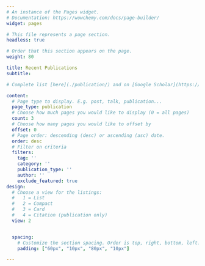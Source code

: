 ```yaml
---
# An instance of the Pages widget.
# Documentation: https://wowchemy.com/docs/page-builder/
widget: pages

# This file represents a page section.
headless: true

# Order that this section appears on the page.
weight: 80

title: Recent Publications
subtitle: 

# Complete list [here](./publication/) and on [Google Scholar](https://scholar.google.com.br/citations?user=ETyTAKcAAAAJ&hl).

content:
  # Page type to display. E.g. post, talk, publication...
  page_type: publication
  # Choose how much pages you would like to display (0 = all pages)
  count: 3
  # Choose how many pages you would like to offset by
  offset: 0
  # Page order: descending (desc) or ascending (asc) date.
  order: desc
  # Filter on criteria
  filters:
    tag: ''
    category: ''
    publication_type: ''
    author: ''
    exclude_featured: true
design:
  # Choose a view for the listings:
  #   1 = List
  #   2 = Compact
  #   3 = Card
  #   4 = Citation (publication only)
  view: 2


  spacing:
    # Customize the section spacing. Order is top, right, bottom, left.
    padding: ["60px", "10px", "80px", "10px"]

---
```


<!---
 Complete list [here](./publication/) and on [Google Scholar](https://scholar.google.com.br/citations?user=ETyTAKcAAAAJ&hl).
-->
